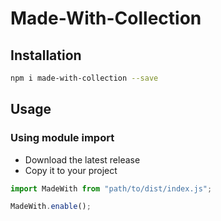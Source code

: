 # Made-With-Collection

## Installation

```bash
npm i made-with-collection --save
```

## Usage

### Using module import

- Download the latest release
- Copy it to your project

```js
import MadeWith from "path/to/dist/index.js";

MadeWith.enable();
```